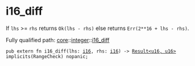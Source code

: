 # i16_diff

If `lhs` >= `rhs` returns `Ok(lhs - rhs)` else returns `Err(2**16 + lhs - rhs)`.

Fully qualified path: [core](./core.md)::[integer](./core-integer.md)::[i16_diff](./core-integer-i16_diff.md)

<pre><code class="language-cairo">pub extern fn i16_diff(lhs: <a href="core-integer-i16.html">i16</a>, rhs: <a href="core-integer-i16.html">i16</a>) -&gt; <a href="core-result-Result.html">Result&lt;u16, u16&gt;</a> implicits(RangeCheck) nopanic;</code></pre>

